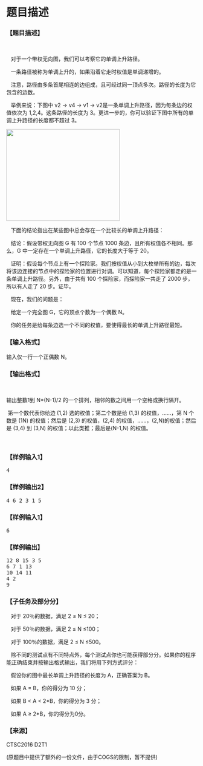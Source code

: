 # 题目描述


<h3>
【题目描述】
</h3>
<p>
<br/>
</p>
<p>
   对于一个带权无向图，我们可以考察它的单调上升路径。
</p>
<p>
   一条路径被称为单调上升的，如果沿着它走时权值是单调递增的。
</p>
<p>
   注意，路径由多条首尾相连的边组成，且可经过同一顶点多次。路径的长度为它包含的边数。
</p>
<p>
   举例来说：下图中 v2 -&gt; v4 -&gt; v1 -&gt; v2是一条单调上升路径，因为每条边的权值依次为 1,2,4。这条路径的长度为 3。更进一步的，你可以验证下图中所有的单调上升路径的长度都不超过 3。
</p>
<p>
<img src="/upload/image/20160513/20160513093944_75570.jpg" alt="" width="300" height="242" title="" align=""/> 
</p>
<p>
   下面的结论指出在某些图中总会存在一个比较长的单调上升路径：
</p>
<p>
   结论：假设带权无向图 G 有 100 个节点 1000 条边，且所有权值各不相同。那么，G 中一定存在一个单调上升路径，它的长度大于等于 20。
</p>
<p>
   证明：假设每个节点上有一个探险家。我们按权值从小到大枚举所有的边，每次将该边连接的节点中的探险家的位置进行对调。可以知道，每个探险家都走的是一条单调上升路径。另外，由于共有 100 个探险家，而探险家一共走了 2000 步，所以有人走了 20 步。证毕。
</p>
<p>
   现在，我们的问题是：
</p>
<p>
   给定一个完全图 G，它的顶点个数为一个偶数 N。
</p>
<p>
   你的任务是给每条边选一个不同的权值，要使得最长的单调上升路径最短。
</p>
<h3>
【输入格式】
</h3>
<p>
输入仅一行一个正偶数 N。
</p>
<h3>
【输出格式】
</h3>
<p>
<br/>
</p>
<p>
输出整数1到 N*(N-1)/2 的一个排列，相邻的数之间用一个空格或换行隔开。
</p>
<p>
 第一个数代表你给边 (1,2) 选的权值；第二个数是给 (1,3) 的权值，……，第 N 个数是 (1N) 的权值；然后是 (2,3) 的权值，(2,4) 的权值，……，(2,N)的权值；然后是 (3,4) 到 (3,N) 的权值；以此类推；最后是(N-1,N) 的权值。
</p>
<p>
<br/>
</p>
<h3>
【样例输入1】
</h3>
<pre>4</pre>
<h3>
【样例输出2】
</h3>
<pre>4 6 2 3 1 5</pre>
<h3>
【样例输入1】
</h3>
<pre>6
</pre>
<h3>
【样例输出】
</h3>
<pre>12 8 15 3 5
6 7 1 13
10 14 11
4 2
9
</pre>
<h3>
【子任务及部分分】
</h3>
<p>
   对于 20％的数据，满足 2 ≤ N ≤ 20；
</p>
<p>
   对于 50％的数据，满足 2 ≤ N ≤100；
</p>
<p>
   对于 100％的数据，满足 2 ≤ N ≤500。
</p>
<p>
   除不同的测试点有不同特点外，每个测试点你也可能获得部分分。如果你的程序能正确结束并按输出格式输出，我们将用下列方式评分：
</p>
<p>
   假设你的图中最长单调上升路径的长度为 A，正确答案为 B。
</p>
<p>
   如果 A = B，你的得分为 10 分；
</p>
<p>
   如果 B &lt; A &lt; 2*B，你的得分为 3 分；
</p>
<p>
   如果 A ≥ 2*B，你的得分为0分。
</p>
<h3>
【来源】
</h3>
<p>
CTSC2016 D2T1
</p>
<p>
(原题目中提供了额外的一份文件，由于COGS的限制，暂不提供)
</p>
